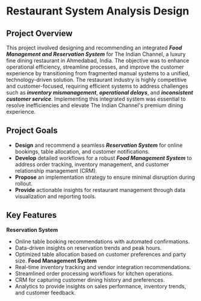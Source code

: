 # Restaurant System Analysis Design

## Project Overview  
This project involved designing and recommending an integrated ***Food Management and Reservation System*** for The Indian Channel, a luxury fine dining restaurant in Ahmedabad, India. The objective was to enhance operational efficiency, streamline processes, and improve the customer experience by transitioning from fragmented manual systems to a unified, technology-driven solution. The restaurant industry is highly competitive and customer-focused, requiring efficient systems to address challenges such as ***inventory mismanagement***, ***operational delays***, and ***inconsistent customer service***. Implementing this integrated system was essential to resolve inefficiencies and elevate The Indian Channel's premium dining experience.

## Project Goals  
- **Design** and recommend a seamless ***Reservation System*** for online bookings, table allocation, and customer notifications.  
- **Develop** detailed workflows for a robust ***Food Management System*** to address order tracking, inventory management, and customer relationship management (CRM).  
- **Propose** an implementation strategy to ensure minimal disruption during rollout.  
- **Provide** actionable insights for restaurant management through data visualization and reporting tools.

## Key Features
**Reservation System**
- Online table booking recommendations with automated confirmations.
- Data-driven insights on reservation trends and peak hours.
- Optimized table allocation based on customer preferences and party size.
**Food Management System**
- Real-time inventory tracking and vendor integration recommendations.
- Streamlined order processing workflows for kitchen operations.
- CRM for capturing customer dining history and preferences.
- Analytics to provide insights on sales performance, inventory trends, and customer feedback.


